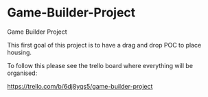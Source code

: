 # Game-Builder-Project
Game Builder Project

This first goal of this project is to have a drag and drop POC to place housing. 

To follow this please see the trello board where everything will be organised:

https://trello.com/b/6dj8yqs5/game-builder-project

